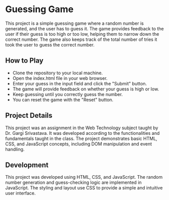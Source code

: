 # Guessing Game
This project is a simple guessing game where a random number is generated, and the user has to guess it. The game provides feedback to the user if their guess is too high or too low, helping them to narrow down the correct number. The game also keeps track of the total number of tries it took the user to guess the correct number.

## How to Play
- Clone the repository to your local machine.
- Open the index.html file in your web browser.
- Enter your guess in the input field and click the "Submit" button.
- The game will provide feedback on whether your guess is high or low.
- Keep guessing until you correctly guess the number.
- You can reset the game with the "Reset" button.

## Project Details
This project was an assignment in the Web Technology subject taught by Dr. Gargi Srivastava. It was developed according to the functionalities and fundamentals taught in the class. The project demonstrates basic HTML, CSS, and JavaScript concepts, including DOM manipulation and event handling.

## Development
This project was developed using HTML, CSS, and JavaScript. The random number generation and guess-checking logic are implemented in JavaScript. The styling and layout use CSS to provide a simple and intuitive user interface.
